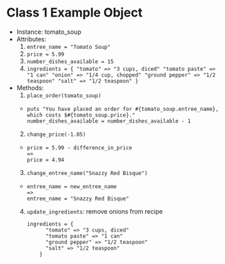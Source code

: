 # Class 1 Example Object

* Instance: tomato_soup
* Attributes:
  1. `entree_name = "Tomato Soup"`
  2. `price = 5.99`
  3. `number_dishes_available = 15`
  4. `ingredients = {
        "tomato" => "3 cups, diced"
        "tomato paste" => "1 can"
        "onion" => "1/4 cup, chopped"
        "ground pepper" => "1/2 teaspoon"
        "salt" => "1/2 teaspoon"
      }`
* Methods:
  1. `place_order(tomato_soup)`
    * ```
      puts "You have placed an order for #{tomato_soup.entree_name}, which costs $#{tomato_soup.price}."
      number_dishes_available = number_dishes_available - 1
      ```
  2. `change_price(-1.05)`
    * ```
      price = 5.99 - difference_in_price
      =>
      price = 4.94
      ```
  3. `change_entree_name("Snazzy Red Bisque")`
    * ```
      entree_name = new_entree_name
      =>
      entree_name = "Snazzy Red Bisque"
      ```
  4. `update_ingredients`: remove onions from recipe
      ```
      ingredients = {
            "tomato" => "3 cups, diced"
            "tomato paste" => "1 can"
            "ground pepper" => "1/2 teaspoon"
            "salt" => "1/2 teaspoon"
          }
      ```
